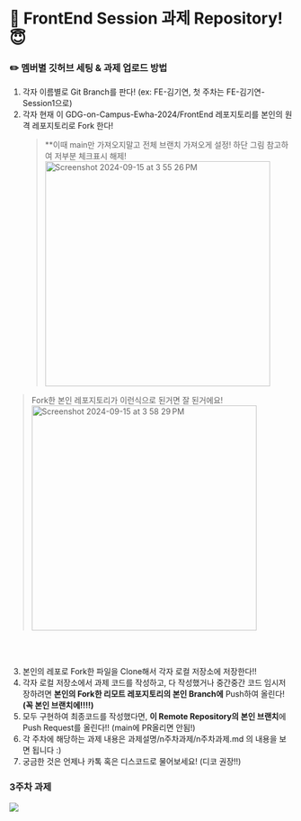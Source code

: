 # 📌 FrontEnd Session 과제 Repository!😇

### ✏️ 멤버별 깃허브 세팅 & 과제 업로드 방법

1. 각자 이름별로 Git Branch를 판다! (ex: FE-김기연, 첫 주차는 FE-김기연-Session1으로)
2. 각자 현재 이 GDG-on-Campus-Ewha-2024/FrontEnd 레포지토리를 본인의 원격 레포지토리로 Fork 한다!
   > \*\*이때 main만 가져오지말고 전체 브랜치 가져오게 설정!
   > 하단 그림 참고하여 저부분 체크표시 해제!
   > <img width="400" alt="Screenshot 2024-09-15 at 3 55 26 PM" src="https://github.com/user-attachments/assets/d075a412-b6cc-4077-9699-4b1331ad8398">

> Fork한 본인 레포지토리가 이런식으로 된거면 잘 된거에요!
> <img width="400" alt="Screenshot 2024-09-15 at 3 58 29 PM" src="https://github.com/user-attachments/assets/6610341e-a705-41c3-a43a-24b8714c378b">

<br></br>

3. 본인의 레포로 Fork한 파일을 Clone해서 각자 로컬 저장소에 저장한다!!
4. 각자 로컬 저장소에서 과제 코드를 작성하고, 다 작성했거나 중간중간 코드 임시저장하려면 **본인의 Fork한 리모트 레포지토리의 본인 Branch에** Push하여 올린다! **(꼭 본인 브랜치에!!!!)**
5. 모두 구현하여 최종코드를 작성했다면, **이 Remote Repository의 본인 브랜치**에 Push Request를 올린다!! (main에 PR올리면 안됨!)
6. 각 주차에 해당하는 과제 내용은 과제설명/n주차과제/n주차과제.md 의 내용을 보면 됩니다 :)
7. 궁금한 것은 언제나 카톡 혹은 디스코드로 물어보세요! (디코 권장!!)

### 3주차 과제

<img src="../FrontEnd/netfilx_cloneCoding.png">

